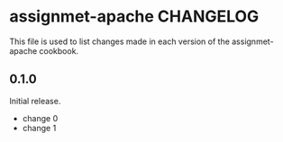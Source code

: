 # assignmet-apache CHANGELOG

This file is used to list changes made in each version of the assignmet-apache cookbook.

## 0.1.0

Initial release.

- change 0
- change 1
